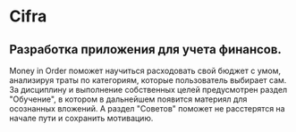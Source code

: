 # Cifra
## Разработка приложения для учета финансов.
Money in Order поможет научиться расходовать свой бюджет с умом, анализируя траты по категориям, которые пользователь выбирает сам.
За дисциплину и выполнение собственных целей предусмотрен раздел "Обучение", в котором в дальнейшем появится материял для осознанных вложений. 
А раздел "Советов" поможет не расстерятся на начале пути и сохранить мотивацию.

